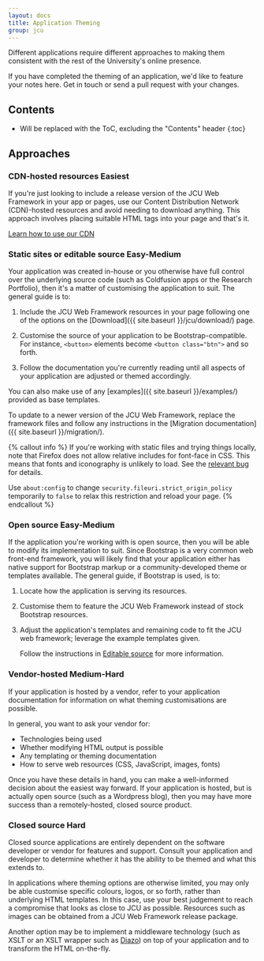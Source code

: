 ```yaml
---
layout: docs
title: Application Theming
group: jcu
---
```


Different applications require different approaches to making them consistent
with the rest of the University's online presence.

If you have completed the theming of an application, we'd like to feature your
notes here. Get in touch or send a pull request with your changes.

## Contents

* Will be replaced with the ToC, excluding the "Contents" header
{:toc}

## Approaches

### CDN-hosted resources <span class="label label-success">Easiest</span>

If you're just looking to include a release version of the JCU Web Framework
in your app or pages, use our Content Distribution Network (CDN)-hosted
resources and avoid needing to download anything.  This approach involves
placing suitable HTML tags into your page and that's it.

<a class="btn btn-outline-primary" href="{{ site.baseurl
}}/jcu/download/#cdn-hosted-resources">Learn how to use our CDN</a>


### Static sites or editable source <span class="label label-info">Easy-Medium</span>

Your application was created in-house or you otherwise have full control over the
underlying source code (such as Coldfusion apps or the Research Portfolio), then
it's a matter of customising the application to suit.  The general guide is to:

1. Include the JCU Web Framework resources in your page following one of the
   options on the [Download]({{ site.baseurl }}/jcu/download/) page.

1. Customise the source of your application to be Bootstrap-compatible.  For
   instance, `<button>` elements become `<button class="btn">` and so
   forth.

1. Follow the documentation you're currently reading until all aspects of your
   application are adjusted or themed accordingly.

You can also make use of any [examples]({{ site.baseurl }}/examples/) provided
as base templates.

To update to a newer version of the JCU Web Framework, replace the framework
files and follow any instructions in the [Migration documentation]({{ site.baseurl }}/migration/).

{% callout info %}
If you're working with static files and trying things locally, note that
Firefox does not allow relative includes for font-face in CSS.  This means
that fonts and iconography is unlikely to load.  See the [relevant
bug](https://bugzilla.mozilla.org/show_bug.cgi?id=760436) for details.

Use `about:config` to change `security.fileuri.strict_origin_policy`
temporarily to `false` to relax this restriction and reload your page.
{% endcallout %}


### Open source <span class="label label-info">Easy-Medium</span>

If the application you're working with is open source, then you will be able to
modify its implementation to suit.  Since Bootstrap is a very common web
front-end framework, you will likely find that your application either has
native support for Bootstrap markup or a community-developed theme or templates
available.  The general guide, if Bootstrap is used, is to:

1. Locate how the application is serving its resources.

1. Customise them to feature the JCU Web Framework instead of stock Bootstrap
   resources.

1. Adjust the application's templates and remaining code to fit the JCU web
   framework; leverage the example templates given.

   Follow the instructions in [Editable source](#editable-source) for
   more information.

### Vendor-hosted <span class="label label-warning">Medium-Hard</span>

If your application is hosted by a vendor, refer to your application
documentation for information on what theming customisations are possible.

In general, you want to ask your vendor for:

* Technologies being used
* Whether modifying HTML output is possible
* Any templating or theming documentation
* How to serve web resources (CSS, JavaScript, images, fonts)

Once you have these details in hand, you can make a well-informed decision about
the easiest way forward.  If your application is hosted, but is actually
open source (such as a Wordpress blog), then you may have more success than a
remotely-hosted, closed source product.

### Closed source <span class="label label-danger">Hard</span>

Closed source applications are entirely dependent on the software developer or
vendor for features and support.  Consult your application and developer to
determine whether it has the ability to be themed and what this extends to.

In applications where theming options are otherwise limited, you may only be
able customise specific colours, logos, or so forth, rather than underlying HTML
templates.  In this case, use your best judgement to reach a compromise that
looks as close to JCU as possible.  Resources such as images can be obtained
from a JCU Web Framework release package.

Another option may be to implement a middleware technology (such as XSLT or
an XSLT wrapper such as [Diazo](http://diazo.org)) on top of your application
and to transform the HTML on-the-fly.
